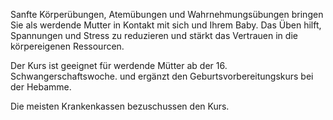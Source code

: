 Sanfte Körperübungen, Atemübungen und Wahrnehmungsübungen bringen Sie als
werdende Mutter in Kontakt mit sich und Ihrem Baby. Das Üben hilft, Spannungen
und Stress zu reduzieren und stärkt das Vertrauen in die körpereigenen
Ressourcen.

Der Kurs ist geeignet für werdende Mütter ab der 16. Schwangerschaftswoche.
und ergänzt den Geburtsvorbereitungskurs bei der Hebamme.

Die meisten Krankenkassen bezuschussen den Kurs.
